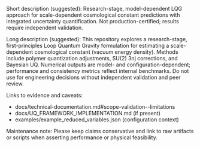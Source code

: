 Short description (suggested):
Research-stage, model-dependent LQG approach for scale-dependent cosmological constant predictions with integrated uncertainty quantification. Not production-certified; results require independent validation.

Long description (suggested):
This repository explores a research-stage, first-principles Loop Quantum Gravity formulation for estimating a scale-dependent cosmological constant (vacuum energy density). Methods include polymer quantization adjustments, SU(2) 3nj corrections, and Bayesian UQ. Numerical outputs are model- and configuration-dependent; performance and consistency metrics reflect internal benchmarks. Do not use for engineering decisions without independent validation and peer review.

Links to evidence and caveats:
- docs/technical-documentation.md#scope-validation--limitations
- docs/UQ_FRAMEWORK_IMPLEMENTATION.md (if present)
- examples/example_reduced_variables.json (configuration context)

Maintenance note:
Please keep claims conservative and link to raw artifacts or scripts when asserting performance or physical feasibility.
